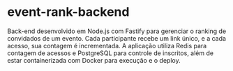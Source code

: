 # event-rank-backend
Back-end desenvolvido em Node.js com Fastify para gerenciar o ranking de convidados de um evento. Cada participante recebe um link único, e a cada acesso, sua contagem é incrementada. A aplicação utiliza Redis para contagem de acessos e PostgreSQL para controle de inscritos, além de estar containerizada com Docker para execução e o deploy.
